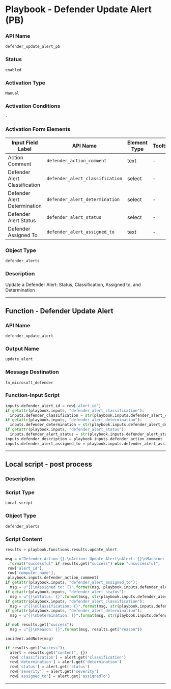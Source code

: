 <!--
    DO NOT MANUALLY EDIT THIS FILE
    THIS FILE IS AUTOMATICALLY GENERATED WITH resilient-sdk codegen
    Generated with resilient-sdk v50.0.131
-->

# Playbook - Defender Update Alert (PB)

### API Name
`defender_update_alert_pb`

### Status
`enabled`

### Activation Type
`Manual`

### Activation Conditions
`-`

### Activation Form Elements
| Input Field Label | API Name | Element Type | Tooltip | Requirement |
| ----------------- | -------- | ------------ | ------- | ----------- |
| Action Comment | `defender_action_comment` | text | - | Always |
| Defender Alert Classification | `defender_alert_classification` | select | - | Optional |
| Defender Alert Determination | `defender_alert_determination` | select | - | Optional |
| Defender Alert Status | `defender_alert_status` | select | - | Optional |
| Defender Assigned To | `defender_alert_assigned_to` | text | - | Optional |

### Object Type
`defender_alerts`

### Description
Update a Defender Alert: Status, Classification, Assigned to, and Determination


---
## Function - Defender Update Alert

### API Name
`defender_update_alert`

### Output Name
`update_alert`

### Message Destination
`fn_microsoft_defender`

### Function-Input Script
```python
inputs.defender_alert_id = row['alert_id']
if getattr(playbook.inputs, "defender_alert_classification"):
  inputs.defender_classification = str(playbook.inputs.defender_alert_classification)
if getattr(playbook.inputs, "defender_alert_determination"):
  inputs.defender_determination = str(playbook.inputs.defender_alert_determination)
if getattr(playbook.inputs, "defender_alert_status"):
  inputs.defender_alert_status = str(playbook.inputs.defender_alert_status)
inputs.defender_description = playbook.inputs.defender_action_comment
inputs.defender_alert_assigned_to = playbook.inputs.defender_alert_assigned_to
```

---

## Local script - post process

### Description


### Script Type
`Local script`

### Object Type
`defender_alerts`

### Script Content
```python
results = playbook.functions.results.update_alert

msg = u"Defender Action {}.\nAction: Update Alert\nAlert: {}\nMachine: {}\nComment: {}"\
 .format("successful" if results.get("success") else "unsuccessful",
 row['alert_id'],
 row['computer_name'],
 playbook.inputs.defender_action_comment)
if getattr(playbook.inputs, "defender_alert_assigned_to"):
  msg = u"{}\nAssigned to: {}".format(msg, playbook.inputs.defender_alert_assigned_to)
if getattr(playbook.inputs, "defender_alert_status"):
  msg = u"{}\nStatus: {}".format(msg, str(playbook.inputs.defender_alert_status))
if getattr(playbook.inputs, "defender_alert_classification"):
  msg = u"{}\nClassification: {}".format(msg, str(playbook.inputs.defender_alert_classification))
if getattr(playbook.inputs, "defender_alert_determination"):
  msg = u"{}\nDetermination: {}".format(msg, str(playbook.inputs.defender_alert_determination))

if not results.get("success"):
  msg = u"{}\nReason: {}".format(msg, results.get("reason"))

incident.addNote(msg)

if results.get("success"):
  alert = results.get("content", {})
  row['classification'] = alert.get('classification')
  row['determination'] = alert.get('determination')
  row['status'] = alert.get('status')
  row['severity'] = alert.get('severity')
  row['assigned_to'] = alert.get('assignedTo')
```

---

